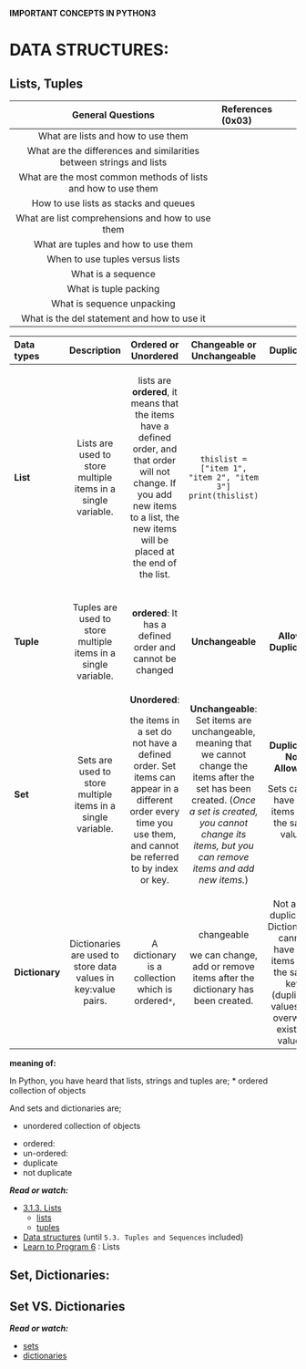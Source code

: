 **IMPORTANT CONCEPTS IN PYTHON3**

DATA STRUCTURES:
==============

Lists, Tuples
--------------

|General Questions| References (0x03)|
|:---------------:|:----------|
|What are lists and how to use them| |
|What are the differences and similarities between strings and lists| |
|What are the most common methods of lists and how to use them| |
|How to use lists as stacks and queues| |
|What are list comprehensions and how to use them| |
|What are tuples and how to use them| |
|When to use tuples versus lists| |
|What is a sequence| |
|What is tuple packing| |
|What is sequence unpacking| |
|What is the del statement and how to use it| |


|Data types|Description|Ordered or Unordered|Changeable or Unchangeable|Duplicates|syntax|
|:-|:-:|:--:|:-:|:--:|---|
|**List**|<p>Lists are used to store multiple items in a single variable. </p>|<p>  lists are **ordered**, it means that the items have a defined order, and that order will not change. If you add new items to a list, the new items will be placed at the end of the list. </p>| ````thislist = ["item 1", "item 2", "item 3"]```` ````print(thislist)````|
|**Tuple**|<p>Tuples are used to store multiple items in a single variable.</p>|**ordered**: It has a defined order and cannot be changed|**Unchangeable**|**Allows Duplicates**|````thistuple = ("apple", "banana", "cherry")```` ````print(thistuple)````|
|**Set**|<p> Sets are used to store multiple items in a single variable. </p>|**Unordered**:<p> the items in a set do not have a defined order. Set items can appear in a different order every time you use them, and cannot be referred to by index or key.</p>|<p>**Unchangeable**: Set items are unchangeable, meaning that we cannot change the items after the set has been created. (*Once a set is created, you cannot change its items, but you can remove items and add new items.*) </p>|**Duplicates Not Allowed:**<p> Sets cannot have two items with the same value.</p>|````myset = {"apple", "banana", "cherry"}````|
|**Dictionary**|Dictionaries are used to store data values in key:value pairs.|A dictionary is a collection which is ordered`*`,|changeable <p>we can change, add or remove items after the dictionary has been created.</p>| Not allow duplicates: Dictionaries cannot have two items with the same key (duplicate values will overwrite existing values)|````thisdict = {"brand": "Jeep", "model": "compass", "year": 2012}````|

**meaning of:**
<p>
In Python, you have heard that lists, strings and tuples are;
  * ordered collection of objects

And sets and dictionaries are;
  * unordered collection of objects
</p>

+ ordered:
+ un-ordered:
+ duplicate
+ not duplicate

***Read or watch:***
* [3.1.3. Lists](https://docs.python.org/3/tutorial/introduction.html#lists)
  * [lists](https://www.w3schools.com/python/python_lists.asp)
  * [tuples](https://www.w3schools.com/python/python_tuples.asp)
* [Data structures](https://docs.python.org/3/tutorial/datastructures.html) (until `5.3. Tuples and Sequences` included)
* [Learn to Program 6](https://www.youtube.com/watch?v=A1HUzrvS-Pw) : Lists


Set, Dictionaries:
-------------------


**Set VS. Dictionaries**
--------------------------


***Read or watch:***
* [sets](https://www.w3schools.com/python/python_sets.asp)
* [dictionaries](https://www.w3schools.com/python/python_dictionaries.asp)
